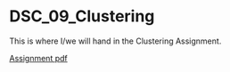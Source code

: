 # DSC_09_Clustering

This is where I/we will hand in the Clustering Assignment.

[Assignment pdf](https://datsoftlyngby.github.io/soft2021spring/resources/e985b8aa-A9-Clustering.pdf)
